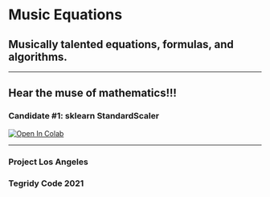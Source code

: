 # Music Equations

## Musically talented equations, formulas, and algorithms. 

***

## Hear the muse of mathematics!!!

### Candidate #1: sklearn StandardScaler

[![Open In Colab][colab-badge]][colab-notebook]

[colab-notebook]: <https://colab.research.google.com/github/asigalov61/Music-Equations/blob/main/Music_Equations.ipynb>
[colab-badge]: <https://colab.research.google.com/assets/colab-badge.svg>

***

### Project Los Angeles
### Tegridy Code 2021
